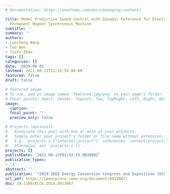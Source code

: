 ```yaml
---
# Documentation: https://wowchemy.com/docs/managing-content/

title: Model Predictive Speed Control with Dynamic Reference for Electric Drive of
  Permanent Magnet Synchronous Machine
subtitle: ''
summary: ''
authors:
- Luocheng Wang
- Tao Han
- Tiefu Zhao
tags: []
categories: []
date: '2019-09-01'
lastmod: 2021-08-12T21:52:54-04:00
featured: false
draft: false

# Featured image
# To use, add an image named `featured.jpg/png` to your page's folder.
# Focal points: Smart, Center, TopLeft, Top, TopRight, Left, Right, BottomLeft, Bottom, BottomRight.
image:
  caption: ''
  focal_point: ''
  preview_only: false

# Projects (optional).
#   Associate this post with one or more of your projects.
#   Simply enter your project's folder or file name without extension.
#   E.g. `projects = ["internal-project"]` references `content/project/deep-learning/index.md`.
#   Otherwise, set `projects = []`.
projects: []
publishDate: '2021-08-13T01:52:53.983898Z'
publication_types:
- '1'
abstract: ''
publication: '*2019 IEEE Energy Conversion Congress and Exposition (ECCE)*'
url_pdf: https://ieeexplore.ieee.org/document/8913067/
doi: 10.1109/ECCE.2019.8913067
---
```

